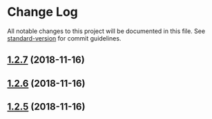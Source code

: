 # Change Log

All notable changes to this project will be documented in this file. See [standard-version](https://github.com/conventional-changelog/standard-version) for commit guidelines.

<a name="1.2.7"></a>
## [1.2.7](https://github.com/abacritt/angularx-social-login/compare/v1.2.6...v1.2.7) (2018-11-16)



<a name="1.2.6"></a>
## [1.2.6](https://github.com/abacritt/angularx-social-login/compare/v1.2.5...v1.2.6) (2018-11-16)



<a name="1.2.5"></a>
## [1.2.5](https://github.com/abacritt/angularx-social-login/compare/v1.2.3...v1.2.5) (2018-11-16)
